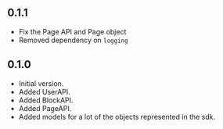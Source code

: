 <!-- markdownlint-disable -->
## 0.1.1

- Fix the Page API and Page object
- Removed dependency on `logging`
  
## 0.1.0

- Initial version.
- Added UserAPI.
- Added BlockAPI.
- Added PageAPI.
- Added models for a lot of the objects represented in the sdk.